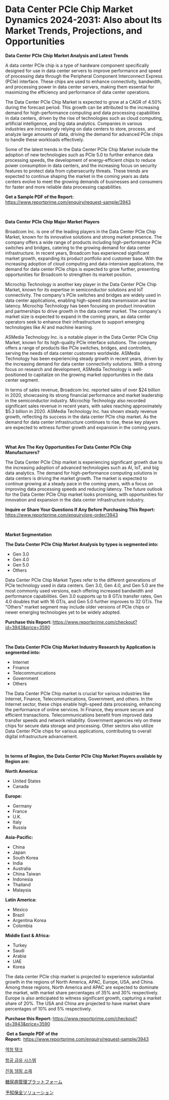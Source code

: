 <p><h1>Data Center PCIe Chip Market Dynamics 2024-2031: Also about Its Market Trends, Projections, and Opportunities</h1></p><p><strong>Data Center PCIe Chip Market Analysis and Latest Trends</strong></p>
<p><p>A data center PCIe chip is a type of hardware component specifically designed for use in data center servers to improve performance and speed of processing data through the Peripheral Component Interconnect Express (PCIe) interface. These chips are used to enhance connectivity, bandwidth, and processing power in data center servers, making them essential for maximizing the efficiency and performance of data center operations.</p><p>The Data Center PCIe Chip Market is expected to grow at a CAGR of 4.50% during the forecast period. This growth can be attributed to the increasing demand for high-performance computing and data processing capabilities in data centers, driven by the rise of technologies such as cloud computing, artificial intelligence, and big data analytics. Companies in various industries are increasingly relying on data centers to store, process, and analyze large amounts of data, driving the demand for advanced PCIe chips to handle these workloads effectively.</p><p>Some of the latest trends in the Data Center PCIe Chip Market include the adoption of new technologies such as PCIe 5.0 to further enhance data processing speeds, the development of energy-efficient chips to reduce power consumption in data centers, and the increasing focus on security features to protect data from cybersecurity threats. These trends are expected to continue shaping the market in the coming years as data centers evolve to meet the growing demands of businesses and consumers for faster and more reliable data processing capabilities.</p></p>
<p><strong>Get a Sample PDF of the Report:&nbsp;</strong> <a href="https://www.reportprime.com/enquiry/request-sample/3943">https://www.reportprime.com/enquiry/request-sample/3943</a></p>
<p>&nbsp;</p>
<p><strong>Data Center PCIe Chip Major Market Players</strong></p>
<p><p>Broadcom Inc. is one of the leading players in the Data Center PCIe Chip Market, known for its innovative solutions and strong market presence. The company offers a wide range of products including high-performance PCIe switches and bridges, catering to the growing demand for data center infrastructure. In recent years, Broadcom has experienced significant market growth, expanding its product portfolio and customer base. With the increasing adoption of cloud computing and data-intensive applications, the demand for data center PCIe chips is expected to grow further, presenting opportunities for Broadcom to strengthen its market position.</p><p>Microchip Technology is another key player in the Data Center PCIe Chip Market, known for its expertise in semiconductor solutions and IoT connectivity. The company's PCIe switches and bridges are widely used in data center applications, enabling high-speed data transmission and low latency. Microchip Technology has been focusing on product innovation and partnerships to drive growth in the data center market. The company's market size is expected to expand in the coming years, as data center operators seek to enhance their infrastructure to support emerging technologies like AI and machine learning.</p><p>ASMedia Technology Inc. is a notable player in the Data Center PCIe Chip Market, known for its high-quality PCIe interface solutions. The company offers a range of products like PCIe switches, bridges, and controllers, serving the needs of data center customers worldwide. ASMedia Technology has been experiencing steady growth in recent years, driven by the increasing demand for data center connectivity solutions. With a strong focus on research and development, ASMedia Technology is well-positioned to capitalize on the growing market opportunities in the data center segment.</p><p>In terms of sales revenue, Broadcom Inc. reported sales of over $24 billion in 2020, showcasing its strong financial performance and market leadership in the semiconductor industry. Microchip Technology also recorded significant sales revenue in recent years, with sales reaching approximately $5.3 billion in 2020. ASMedia Technology Inc. has shown steady revenue growth, reflecting its success in the data center PCIe chip market. As the demand for data center infrastructure continues to rise, these key players are expected to witness further growth and expansion in the coming years.</p></p>
<p>&nbsp;</p>
<p><strong>What Are The Key Opportunities For Data Center PCIe Chip Manufacturers?</strong></p>
<p><p>The Data Center PCIe Chip market is experiencing significant growth due to the increasing adoption of advanced technologies such as AI, IoT, and big data analytics. The demand for high-performance computing solutions in data centers is driving the market growth. The market is expected to continue growing at a steady pace in the coming years, with a focus on improving data processing speeds and reducing latency. The future outlook for the Data Center PCIe Chip market looks promising, with opportunities for innovation and expansion in the data center infrastructure industry.</p></p>
<p><strong>Inquire or Share Your Questions If Any Before Purchasing This Report:</strong> <a href="https://www.reportprime.com/enquiry/pre-order/3943">https://www.reportprime.com/enquiry/pre-order/3943</a></p>
<p>&nbsp;</p>
<p><strong>Market Segmentation</strong></p>
<p><strong>The Data Center PCIe Chip Market Analysis by types is segmented into:</strong></p>
<p><ul><li>Gen 3.0</li><li>Gen 4.0</li><li>Gen 5.0</li><li>Others</li></ul></p>
<p><p>Data Center PCIe Chip Market Types refer to the different generations of PCIe technology used in data centers. Gen 3.0, Gen 4.0, and Gen 5.0 are the most commonly used versions, each offering increased bandwidth and performance capabilities. Gen 3.0 supports up to 8 GT/s transfer rates, Gen 4.0 doubles that with 16 GT/s, and Gen 5.0 further improves to 32 GT/s. The "Others" market segment may include older versions of PCIe chips or newer emerging technologies yet to be widely adopted.</p></p>
<p><strong>Purchase this Report:&nbsp;</strong><a href="https://www.reportprime.com/checkout?id=3943&price=3590">https://www.reportprime.com/checkout?id=3943&price=3590</a></p>
<p>&nbsp;</p>
<p><strong>The Data Center PCIe Chip Market Industry Research by Application is segmented into:</strong></p>
<p><ul><li>Internet</li><li>Finance</li><li>Telecommunications</li><li>Government</li><li>Others</li></ul></p>
<p><p>The Data Center PCIe Chip market is crucial for various industries like Internet, Finance, Telecommunications, Government, and others. In the Internet sector, these chips enable high-speed data processing, enhancing the performance of online services. In Finance, they ensure secure and efficient transactions. Telecommunications benefit from improved data transfer speeds and network reliability. Government agencies rely on these chips for secure data storage and processing. Other sectors also utilize Data Center PCIe chips for various applications, contributing to overall digital infrastructure advancement.</p></p>
<p>&nbsp;</p>
<p><strong>In terms of Region, the Data Center PCIe Chip Market Players available by Region are:</strong></p>
<p>
    <p> <strong> North America: </strong>
        <ul>
            <li>United States</li>
            <li>Canada</li>
        </ul>
        </p> 
    <p> <strong> Europe: </strong>
        <ul>
            <li>Germany</li>
            <li>France</li>
            <li>U.K.</li>
            <li>Italy</li>
            <li>Russia</li>
        </ul>
        </p> 
    <p> <strong> Asia-Pacific: </strong>
        <ul>
            <li>China</li>
            <li>Japan</li>
            <li>South Korea</li>
            <li>India</li>
            <li>Australia</li>
            <li>China Taiwan</li>
            <li>Indonesia</li>
            <li>Thailand</li>
            <li>Malaysia</li>
        </ul>
        </p> 
    <p> <strong> Latin America: </strong>
        <ul>
            <li>Mexico</li>
            <li>Brazil</li>
            <li>Argentina Korea</li>
            <li>Colombia</li>
        </ul>
        </p> 
    <p> <strong> Middle East & Africa: </strong>
        <ul>
            <li>Turkey</li>
            <li>Saudi</li>
            <li>Arabia</li>
            <li>UAE</li>
            <li>Korea</li>
        </ul>
    </p>
    </p>
<p><p>The data center PCIe chip market is projected to experience substantial growth in the regions of North America, APAC, Europe, USA, and China. Among these regions, North America and APAC are expected to dominate the market, with market share percentages of 35% and 30% respectively. Europe is also anticipated to witness significant growth, capturing a market share of 20%. The USA and China are projected to have market share percentages of 10% and 5% respectively.</p></p>
<p><strong>Purchase this Report: </strong><a href="https://www.reportprime.com/checkout?id=3943&price=3590">https://www.reportprime.com/checkout?id=3943&price=3590</a></p>
<p>&nbsp;<strong>Get a Sample PDF of the Report:&nbsp;&nbsp;</strong><a href="https://www.reportprime.com/enquiry/request-sample/3943">https://www.reportprime.com/enquiry/request-sample/3943</a></p>
<p><strong></strong></p>
<p><p><a href="https://github.com/PercyHagernes9778/Market-Research-Report-List-1/blob/main/631286113846.md">역청 탱크</a></p><p><a href="https://github.com/rsg307664904/Market-Research-Report-List-1/blob/main/429429113845.md">항공 급유 시스템</a></p><p><a href="https://medium.com/@pepo3k/%EC%A7%84%EB%8F%99-%EA%B0%90%EC%87%A0-%EC%86%8C%EC%9E%AC-%EC%8B%9C%EC%9E%A5-%EC%A0%84%EB%A7%9D-%EC%82%B0%EC%97%85-%EA%B0%9C%EC%9A%94-%EB%B0%8F-%EC%98%88%EC%B8%A1-2024%EB%85%84%EB%B6%80%ED%84%B0-2031%EB%85%84%EA%B9%8C%EC%A7%80-1e1ef27c87b8">진동 댐핑 소재</a></p><p><a href="https://github.com/ddwcuskozol07187/Market-Research-Report-List-1/blob/main/565269914827.md">糖尿病管理プラットフォーム</a></p><p><a href="https://medium.com/@lewisbechtelar1964/%E4%BA%88%E6%B8%AC%E4%BF%9D%E5%85%A8%E3%82%BD%E3%83%AA%E3%83%A5%E3%83%BC%E3%82%B7%E3%83%A7%E3%83%B3%E5%B8%82%E5%A0%B4-2031%E5%B9%B4%E3%81%BE%E3%81%A7%E3%81%AE%E6%88%90%E5%8A%9F%E3%83%93%E3%82%B8%E3%83%8D%E3%82%B9%E6%88%A6%E7%95%A5%E4%BA%88%E6%B8%AC%E3%81%AE%E9%8D%B5-3ec77e8f1329">予知保全ソリューション</a></p></p>